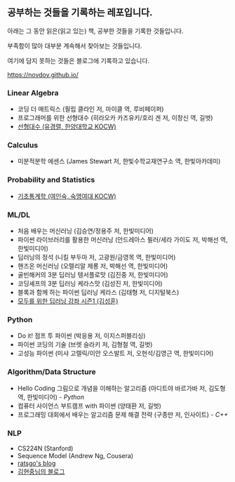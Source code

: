 ## 공부하는 것들을 기록하는 레포입니다.



아래는 그 동안 읽은(읽고 있는) 책, 공부한 것들을 기록한 것들입니다.

부족함이 많아 대부분 계속해서 찾아보는 것들입니다.

여기에 담지 못하는 것들은 블로그에 기록하고 있습니다.

https://novdov.github.io/



### Linear Algebra

- 코딩 더 매트릭스 (필립 클라인 저, 마이클 역, 루비페이퍼)
- 프로그래머를 위한 선형대수 (히라오카 카즈유키/호리 겐 저, 이창신 역, 길벗)
- [선형대수 (유경렬, 한양대학교 KOCW)](http://www.kocw.net/home/search/kemView.do?kemId=1043234)



### Calculus

- 미분적분학 에센스 (James Stewart 저, 한빛수학교재연구소 역, 한빛아카데미)



### Probability and Statistics

- [기초통계학 (여인숙, 숙명여대 KOCW)](http://www.kocw.net/home/search/kemView.do?kemId=1052562)



### ML/DL

- 처음 배우는 머신러닝 (김승연/정용주 저, 한빛미디어)
- 파이썬 라이브러리를 활용한 머신러닝 (안드레아스 뮐러/세라 가이도 저, 박해선 역, 한빛미디어)
- 딥러닝의 정석 (니킬 부두마 저, 고광원/금영목 역, 한빛미디어)
- 핸즈온 머신러닝 (오렐리알 제롱 저, 박해선 역, 한빛미디어)
- 골빈해커의 3분 딥러닝 텡서플로맛 (김진중 저, 한빛미디어)
- 코딩셰프의 3분 딥러닝 케라스맛 (김성진 저, 한빛미디어)
- 블록과 함께 하는 파이썬 딥러닝 케라스 (김태형 저, 디지털북스)
- [모두를 위한 딥러닝 강좌 시즌1 (김성훈)](https://www.youtube.com/watch?v=BS6O0zOGX4E&list=PLlMkM4tgfjnLSOjrEJN31gZATbcj_MpUm&index=1)



### Python

- Do it! 점프 투 파이썬 (박응용 저, 이지스퍼블리싱)
- 파이썬 코딩의 기술 (브렛 슬라키 저, 김형철 역, 길벗)
- 고성능 파이썬 (미샤 고렐릭/이안 오스발트 저, 오현석/김영근 역, 한빛미디어) 



### Algorithm/Data Structure

- Hello Coding 그림으로 개념을 이해하는 알고리즘 (아디트야 바르가바 저, 김도형 역, 한빛미디어) - *Python*
- 컴퓨터 사이언스 부트캠프 with 파이썬 (양태환 저, 길벗)
- 프로그래밍 대회에서 배우는 알고리즘 문제 해결 전략 (구종만 저, 인사이트) - *C++*



### NLP

- CS224N (Stanford)
- Sequence Model (Andrew Ng, Cousera)
- [ratsgo's blog](https://ratsgo.github.io/blog/categories/)
- [김현중님의 블로그](https://lovit.github.io/)

